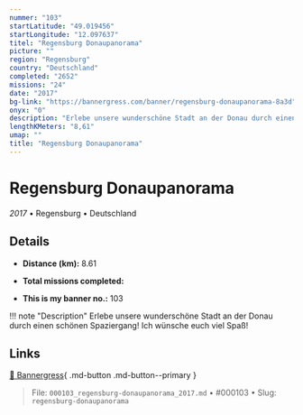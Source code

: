 ```yaml
---
nummer: "103"
startLatitude: "49.019456"
startLongitude: "12.097637"
titel: "Regensburg Donaupanorama"
picture: ""
region: "Regensburg"
country: "Deutschland"
completed: "2652"
missions: "24"
date: "2017"
bg-link: "https://bannergress.com/banner/regensburg-donaupanorama-8a3d"
onyx: "0"
description: "Erlebe unsere wunderschöne Stadt an der Donau durch einen schönen Spaziergang! Ich wünsche euch viel Spaß!"
lengthKMeters: "8,61"
umap: ""
title: "Regensburg Donaupanorama"
---
```

# Regensburg Donaupanorama

*2017* • Regensburg • Deutschland



## Details
- **Distance (km):** 8.61

- **Total missions completed:** 
- **This is my banner no.:** 103


!!! note "Description"
    Erlebe unsere wunderschöne Stadt an der Donau durch einen schönen Spaziergang! Ich wünsche euch viel Spaß!



## Links
[🔗 Bannergress](https://bannergress.com/banner/regensburg-donaupanorama-8a3d){ .md-button .md-button--primary }



> File: `000103_regensburg-donaupanorama_2017.md` • #000103 • Slug: `regensburg-donaupanorama`
